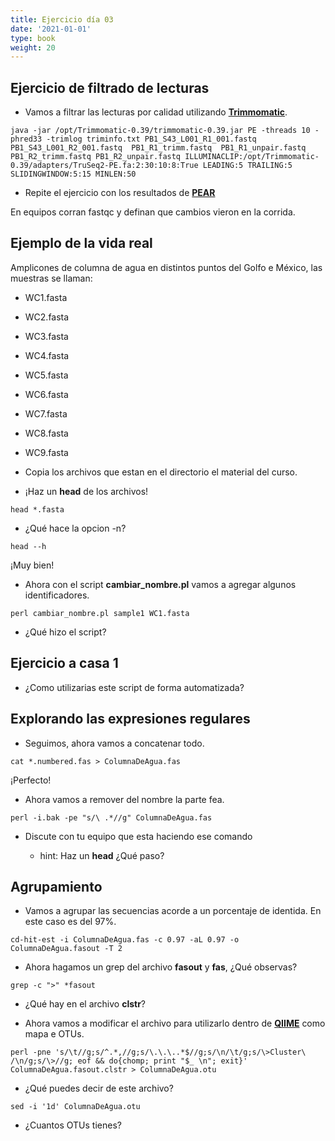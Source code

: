 ```yaml
---
title: Ejercicio día 03
date: '2021-01-01'
type: book
weight: 20
---
```


## Ejercicio de filtrado de lecturas


- Vamos a filtrar las lecturas por calidad utilizando [**Trimmomatic**](http://www.usadellab.org/cms/?page=trimmomatic).


```
java -jar /opt/Trimmomatic-0.39/trimmomatic-0.39.jar PE -threads 10 -phred33 -trimlog triminfo.txt PB1_S43_L001_R1_001.fastq PB1_S43_L001_R2_001.fastq  PB1_R1_trimm.fastq  PB1_R1_unpair.fastq PB1_R2_trimm.fastq PB1_R2_unpair.fastq ILLUMINACLIP:/opt/Trimmomatic-0.39/adapters/TruSeq2-PE.fa:2:30:10:8:True LEADING:5 TRAILING:5 SLIDINGWINDOW:5:15 MINLEN:50
```


- Repite el ejercicio con los resultados de [**PEAR**](https://cme.h-its.org/exelixis/web/software/pear/)


En equipos corran fastqc y definan que cambios vieron en la corrida.


## Ejemplo de la vida real


Amplicones de columna de agua en distintos puntos del Golfo e México, las muestras se llaman: 


  - WC1.fasta  
  - WC2.fasta  
  - WC3.fasta  
  - WC4.fasta  
  - WC5.fasta
  - WC6.fasta  
  - WC7.fasta  
  - WC8.fasta  
  - WC9.fasta


- Copia los archivos que estan en el directorio el material del curso.


- ¡Haz un **head** de los archivos! 


```
head *.fasta
```


- ¿Qué hace la opcion -n?


```
head --h
```


¡Muy bien!


- Ahora con el script **cambiar_nombre.pl** vamos a agregar algunos identificadores. 


```
perl cambiar_nombre.pl sample1 WC1.fasta
```


- ¿Qué hizo el script?


## Ejercicio a casa 1


- ¿Como utilizarias este script de forma automatizada?


## Explorando las expresiones regulares


- Seguimos, ahora vamos a concatenar todo.


```
cat *.numbered.fas > ColumnaDeAgua.fas
```


¡Perfecto! 


- Ahora vamos a remover del nombre la parte fea.


```
perl -i.bak -pe "s/\ .*//g" ColumnaDeAgua.fas
```


- Discute con tu equipo que esta haciendo ese comando


  - hint: Haz un **head** ¿Qué paso? 


## Agrupamiento


- Vamos a agrupar las secuencias acorde a un porcentaje de identida. En este caso es del 97%.


```
cd-hit-est -i ColumnaDeAgua.fas -c 0.97 -aL 0.97 -o ColumnaDeAgua.fasout -T 2
```


- Ahora hagamos un grep del archivo **fasout** y **fas**, ¿Qué observas?


```
grep -c ">" *fasout
```


- ¿Qué hay en el archivo **clstr**?


- Ahora vamos a modificar el archivo para utilizarlo dentro de [**QIIME**](https://qiime2.org/) como mapa e OTUs.


```
perl -pne 's/\t//g;s/^.*,//g;s/\.\.\..*$//g;s/\n/\t/g;s/\>Cluster\ /\n/g;s/\>//g; eof && do{chomp; print "$_ \n"; exit}' ColumnaDeAgua.fasout.clstr > ColumnaDeAgua.otu
```


- ¿Qué puedes decir de este archivo?


```
sed -i '1d' ColumnaDeAgua.otu
```


- ¿Cuantos OTUs tienes?
